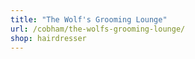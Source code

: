 ```yaml
---
title: "The Wolf's Grooming Lounge"
url: /cobham/the-wolfs-grooming-lounge/
shop: hairdresser
---
```

